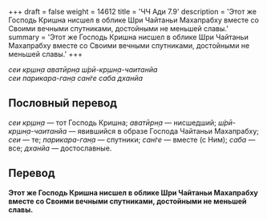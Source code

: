 +++
draft = false
weight = 14612
title = 'ЧЧ Ади 7.9'
description = 'Этот же Господь Кришна нисшел в облике Шри Чайтаньи Махапрабху вместе со Своими вечными спутниками, достойными не меньшей славы.'
summary = 'Этот же Господь Кришна нисшел в облике Шри Чайтаньи Махапрабху вместе со Своими вечными спутниками, достойными не меньшей славы.'
+++

_сеи кр̣шн̣а аватӣрн̣а ш́рӣ-кр̣шн̣а-чаитанйа  
сеи парикара-ган̣а сан̇ге саба дханйа_

## Пословный перевод

_сеи_ _кр̣шн̣а_ — тот Господь Кришна; _аватӣрн̣а_ — нисшедший; _ш́рӣ_\-_кр̣шн̣а_\-_чаитанйа_ — явившийся в образе Господа Чайтаньи Махапрабху; _сеи_ — те; _парикара_\-_ган̣а_ — спутники; _сан̇ге_ — вместе (с Ним); _саба_ — все; _дханйа_ — достославные.

## Перевод

**Этот же Господь Кришна нисшел в облике Шри Чайтаньи Махапрабху вместе со Своими вечными спутниками, достойными не меньшей славы.**
